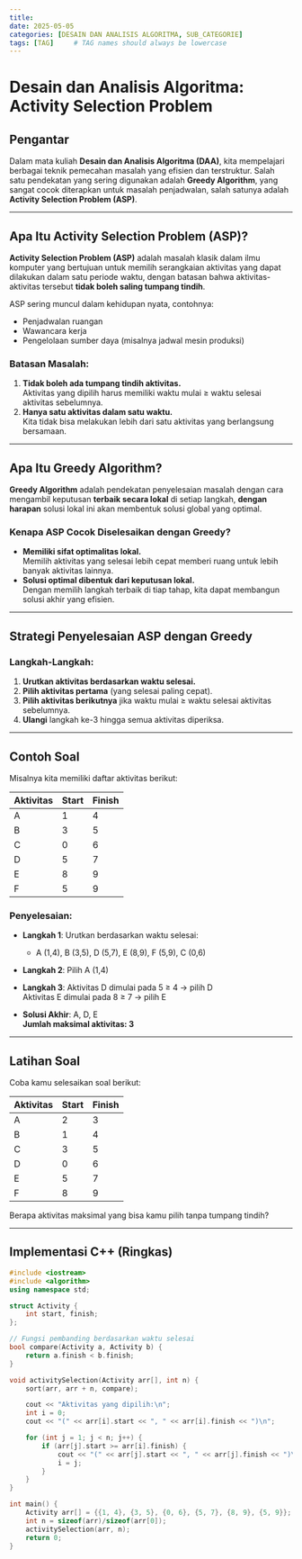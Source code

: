 ```yaml
---
title: 
date: 2025-05-05
categories: [DESAIN DAN ANALISIS ALGORITMA, SUB_CATEGORIE]
tags: [TAG]     # TAG names should always be lowercase
---
```

# Desain dan Analisis Algoritma: Activity Selection Problem

## Pengantar

Dalam mata kuliah **Desain dan Analisis Algoritma (DAA)**, kita mempelajari berbagai teknik pemecahan masalah yang efisien dan terstruktur. Salah satu pendekatan yang sering digunakan adalah **Greedy Algorithm**, yang sangat cocok diterapkan untuk masalah penjadwalan, salah satunya adalah **Activity Selection Problem (ASP)**.

---

## Apa Itu Activity Selection Problem (ASP)?

**Activity Selection Problem (ASP)** adalah masalah klasik dalam ilmu komputer yang bertujuan untuk memilih serangkaian aktivitas yang dapat dilakukan dalam satu periode waktu, dengan batasan bahwa aktivitas-aktivitas tersebut **tidak boleh saling tumpang tindih**.

ASP sering muncul dalam kehidupan nyata, contohnya:
- Penjadwalan ruangan
- Wawancara kerja
- Pengelolaan sumber daya (misalnya jadwal mesin produksi)

### Batasan Masalah:
1. **Tidak boleh ada tumpang tindih aktivitas.**  
   Aktivitas yang dipilih harus memiliki waktu mulai ≥ waktu selesai aktivitas sebelumnya.
2. **Hanya satu aktivitas dalam satu waktu.**  
   Kita tidak bisa melakukan lebih dari satu aktivitas yang berlangsung bersamaan.

---

## Apa Itu Greedy Algorithm?

**Greedy Algorithm** adalah pendekatan penyelesaian masalah dengan cara mengambil keputusan **terbaik secara lokal** di setiap langkah, **dengan harapan** solusi lokal ini akan membentuk solusi global yang optimal.

### Kenapa ASP Cocok Diselesaikan dengan Greedy?
- **Memiliki sifat optimalitas lokal.**  
  Memilih aktivitas yang selesai lebih cepat memberi ruang untuk lebih banyak aktivitas lainnya.
- **Solusi optimal dibentuk dari keputusan lokal.**  
  Dengan memilih langkah terbaik di tiap tahap, kita dapat membangun solusi akhir yang efisien.

---

## Strategi Penyelesaian ASP dengan Greedy

### Langkah-Langkah:

1. **Urutkan aktivitas berdasarkan waktu selesai.**
2. **Pilih aktivitas pertama** (yang selesai paling cepat).
3. **Pilih aktivitas berikutnya** jika waktu mulai ≥ waktu selesai aktivitas sebelumnya.
4. **Ulangi** langkah ke-3 hingga semua aktivitas diperiksa.

---

## Contoh Soal

Misalnya kita memiliki daftar aktivitas berikut:

| Aktivitas | Start | Finish |
|----------|-------|--------|
| A        | 1     | 4      |
| B        | 3     | 5      |
| C        | 0     | 6      |
| D        | 5     | 7      |
| E        | 8     | 9      |
| F        | 5     | 9      |

### Penyelesaian:

- **Langkah 1**: Urutkan berdasarkan waktu selesai:
  - A (1,4), B (3,5), D (5,7), E (8,9), F (5,9), C (0,6)

- **Langkah 2**: Pilih A (1,4)

- **Langkah 3**: Aktivitas D dimulai pada 5 ≥ 4 → pilih D  
  Aktivitas E dimulai pada 8 ≥ 7 → pilih E

- **Solusi Akhir**: A, D, E  
  **Jumlah maksimal aktivitas: 3**

---

## Latihan Soal

Coba kamu selesaikan soal berikut:

| Aktivitas | Start | Finish |
|----------|-------|--------|
| A        | 2     | 3      |
| B        | 1     | 4      |
| C        | 3     | 5      |
| D        | 0     | 6      |
| E        | 5     | 7      |
| F        | 8     | 9      |

Berapa aktivitas maksimal yang bisa kamu pilih tanpa tumpang tindih?

---

## Implementasi C++ (Ringkas)

```cpp
#include <iostream>
#include <algorithm>
using namespace std;

struct Activity {
    int start, finish;
};

// Fungsi pembanding berdasarkan waktu selesai
bool compare(Activity a, Activity b) {
    return a.finish < b.finish;
}

void activitySelection(Activity arr[], int n) {
    sort(arr, arr + n, compare);

    cout << "Aktivitas yang dipilih:\n";
    int i = 0;
    cout << "(" << arr[i].start << ", " << arr[i].finish << ")\n";

    for (int j = 1; j < n; j++) {
        if (arr[j].start >= arr[i].finish) {
            cout << "(" << arr[j].start << ", " << arr[j].finish << ")\n";
            i = j;
        }
    }
}

int main() {
    Activity arr[] = {{1, 4}, {3, 5}, {0, 6}, {5, 7}, {8, 9}, {5, 9}};
    int n = sizeof(arr)/sizeof(arr[0]);
    activitySelection(arr, n);
    return 0;
}
